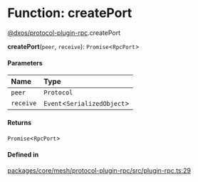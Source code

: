# Function: createPort

[@dxos/protocol-plugin-rpc](../modules/dxos_protocol_plugin_rpc.md).createPort

**createPort**(`peer`, `receive`): `Promise`<`RpcPort`\>

#### Parameters

| Name | Type |
| :------ | :------ |
| `peer` | `Protocol` |
| `receive` | `Event`<`SerializedObject`\> |

#### Returns

`Promise`<`RpcPort`\>

#### Defined in

[packages/core/mesh/protocol-plugin-rpc/src/plugin-rpc.ts:29](https://github.com/dxos/dxos/blob/main/packages/core/mesh/protocol-plugin-rpc/src/plugin-rpc.ts#L29)
